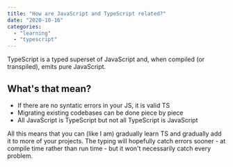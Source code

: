 ```yaml
---
title: "How are JavaScript and TypeScript related?"
date: "2020-10-16"
categories: 
  - "learning"
  - "typescript"
---
```


TypeScript is a typed superset of JavaScript and, when compiled (or transpiled), emits pure JavaScript.

## What's that mean?

- If there are no syntatic errors in your JS, it is valid TS
- Migrating existing codebases can be done piece by piece
- All JavaScript is TypeScript but not all TypeScript is JavaScript

All this means that you can (like I am) gradually learn TS and gradually add it to more of your projects. The typing will hopefully catch errors sooner - at compile time rather than run time - but it won't necessarily catch every problem.
